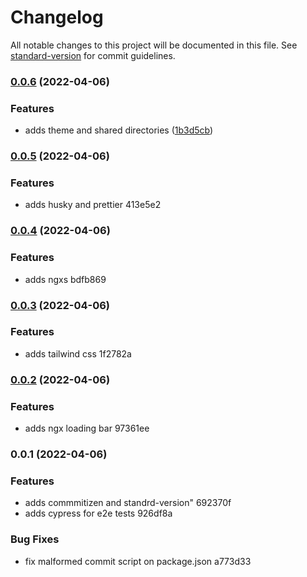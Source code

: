 # Changelog

All notable changes to this project will be documented in this file. See [standard-version](https://github.com/conventional-changelog/standard-version) for commit guidelines.

### [0.0.6](https://github.com/curedas-c/ngx-project-template/compare/v0.0.5...v0.0.6) (2022-04-06)

### Features

- adds theme and shared directories ([1b3d5cb](https://github.com/curedas-c/ngx-project-template/commit/1b3d5cbef3053f4fb23e8e85200ba117257ee7cc))

### [0.0.5](///compare/v0.0.4...v0.0.5) (2022-04-06)

### Features

- adds husky and prettier 413e5e2

### [0.0.4](///compare/v0.0.3...v0.0.4) (2022-04-06)

### Features

- adds ngxs bdfb869

### [0.0.3](///compare/v0.0.2...v0.0.3) (2022-04-06)

### Features

- adds tailwind css 1f2782a

### [0.0.2](///compare/v0.0.1...v0.0.2) (2022-04-06)

### Features

- adds ngx loading bar 97361ee

### 0.0.1 (2022-04-06)

### Features

- adds commmitizen and standrd-version" 692370f
- adds cypress for e2e tests 926df8a

### Bug Fixes

- fix malformed commit script on package.json a773d33
